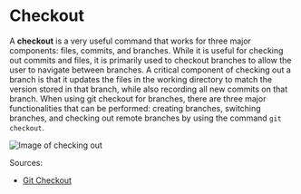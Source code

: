 # Checkout

A **checkout** is a very useful command that works for three major components: files, commits, and branches. While it is useful for checking out commits and files, it is primarily used to checkout branches to allow the user to navigate between branches. A critical component of checking out a branch is that it updates the files in the working directory to match the version stored in that branch, while also recording all new commits on that branch. When using git checkout for branches, there are three major functionalities that can be performed: creating branches, switching branches, and checking out remote branches by using the command `git checkout`. 

![Image of checking out](https://static.javatpoint.com/tutorial/git/images/git-checkout.png)

Sources:
* [Git Checkout](https://www.educba.com/git-checkout/)